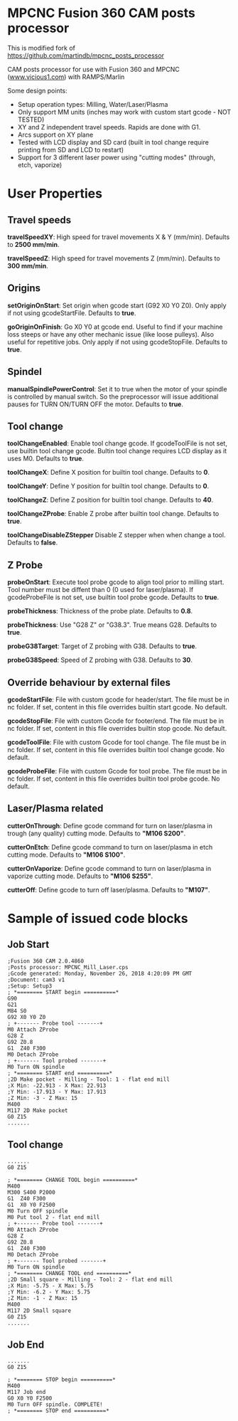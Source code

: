 
MPCNC Fusion 360 CAM posts processor
====

This is modified fork of https://github.com/martindb/mpcnc_posts_processor

CAM posts processor for use with Fusion 360 and MPCNC (www.vicious1.com) with RAMPS/Marlin

Some design points:
- Setup operation types: Milling, Water/Laser/Plasma
- Only support MM units (inches may work with custom start gcode - NOT TESTED)
- XY and Z independent travel speeds. Rapids are done with G1.
- Arcs support on XY plane
- Tested with LCD display and SD card (built in tool change require printing from SD and LCD to restart)
- Support for 3 different laser power using "cutting modes" (through, etch, vaporize)


# User Properties


## Travel speeds

**travelSpeedXY**:
  High speed for travel movements X & Y (mm/min).
  Defaults to **2500 mm/min**.

**travelSpeedZ**:
  High speed for travel movements Z (mm/min).
  Defaults to **300 mm/min**.

## Origins

**setOriginOnStart**:
  Set origin when gcode start (G92 X0 Y0 Z0). Only apply if not using gcodeStartFile.
  Defaults to **true**.

**goOriginOnFinish**:
  Go X0 Y0 at gcode end. Useful to find if your machine loss steeps or have any other mechanic issue (like loose pulleys). Also useful for repetitive jobs. Only apply if not using gcodeStopFile.
  Defaults to **true**.

## Spindel

**manualSpindlePowerControl**:
  Set it to true when the motor of your spindle is controlled by manual switch. So the preprocessor will issue additional pauses for TURN ON/TURN OFF the motor.
  Defaults to **true**.
  
## Tool change

**toolChangeEnabled**:
  Enable tool change gcode. If gcodeToolFile is not set, use builtin tool change gcode.
  Bultin tool change requires LCD display as it uses M0.
  Defaults to **true**.

**toolChangeX**:
  Define X position for builtin tool change.
  Defaults to **0**.
  
**toolChangeY**:
  Define Y position for builtin tool change.
  Defaults to **0**.

**toolChangeZ**:
  Define Z position for builtin tool change.
  Defaults to **40**.

**toolChangeZProbe**: 
  Enable Z probe after builtin tool change.
  Defaults to **true**.
  
**toolChangeDisableZStepper**
  Disable Z stepper when when change a tool.
  Defaults to **false**.
  
## Z Probe

**probeOnStart**: 
  Execute tool probe gcode to align tool prior to milling start. Tool number must be diffent than 0 (0 used for laser/plasma). If gcodeProbeFile is not set, use builtin tool probe gcode.
  Defaults to **true**.

**probeThickness**: 
  Thickness of the probe plate.
  Defaults to **0.8**.

**probeThickness**: 
  Use "G28 Z" or "G38.3". True means G28.
  Defaults to **true**.

**probeG38Target**: 
  Target of Z probing with G38.
  Defaults to **true**.

**probeG38Speed**: 
  Speed of Z probing with G38.
  Defaults to **30**.

## Override behaviour by external files

**gcodeStartFile**:
  File with custom gcode for header/start. The file must be in nc folder. If set, content in this file overrides builtin start gcode.
  No default.

**gcodeStopFile**:
  File with custom Gcode for footer/end. The file must be in nc folder. If set, content in this file overrides builtin stop gcode.
  No default.

**gcodeToolFile**:
  File with custom Gcode for tool change. The file must be in nc folder. If set, content in this file overrides builtin tool change gcode.
  No default.

**gcodeProbeFile**:
  File with custom Gcode for tool probe. The file must be in nc folder. If set, content in this file overrides builtin tool probe gcode.
  No default.

## Laser/Plasma related

**cutterOnThrough**:
  Define gcode command for turn on laser/plasma in trough (any quality) cutting mode.
  Defaults to **"M106 S200"**.
   
**cutterOnEtch**:
  Define gcode command to turn on laser/plasma in etch cutting mode.
  Defaults to **"M106 S100"**.
   
**cutterOnVaporize**:
  Define gcode command to turn on laser/plasma in vaporize cutting mode.
  Defaults to **"M106 S255"**.

**cutterOff**:
  Define gcode to turn off laser/plasma.
  Defaults to **"M107"**.


# Sample of issued code blocks

## Job Start

```
;Fusion 360 CAM 2.0.4860
;Posts processor: MPCNC_Mill_Laser.cps
;Gcode generated: Monday, November 26, 2018 4:20:09 PM GMT
;Document: cam3 v1
;Setup: Setup3
; *======== START begin ==========* 
G90
G21
M84 S0
G92 X0 Y0 Z0
; +------- Probe tool -------+ 
M0 Attach ZProbe
G28 Z
G92 Z0.8
G1  Z40 F300
M0 Detach ZProbe
; +------- Tool probed -------+ 
M0 Turn ON spindle
; *======== START end ==========* 
;2D Make pocket - Milling - Tool: 1 - flat end mill
;X Min: -22.913 - X Max: 22.913
;Y Min: -17.913 - Y Max: 17.913
;Z Min: -3 - Z Max: 15
M400
M117 2D Make pocket
G0 Z15
.......
```

## Tool change

```
.......
G0 Z15

; *======== CHANGE TOOL begin ==========* 
M400
M300 S400 P2000
G1  Z40 F300
G1  X0 Y0 F2500
M0 Turn OFF spindle
M0 Put tool 2 - flat end mill
; +------- Probe tool -------+ 
M0 Attach ZProbe
G28 Z
G92 Z0.8
G1  Z40 F300
M0 Detach ZProbe
; +------- Tool probed -------+ 
M0 Turn ON spindle
; *======== CHANGE TOOL end ==========* 
;2D Small square - Milling - Tool: 2 - flat end mill
;X Min: -5.75 - X Max: 5.75
;Y Min: -6.2 - Y Max: 5.75
;Z Min: -1 - Z Max: 15
M400
M117 2D Small square
G0 Z15
.......
```

## Job End

```
.......
G0 Z15

; *======== STOP begin ==========* 
M400
M117 Job end
G0 X0 Y0 F2500
M0 Turn OFF spindle. COMPLETE!
; *======== STOP end ==========* 

```
